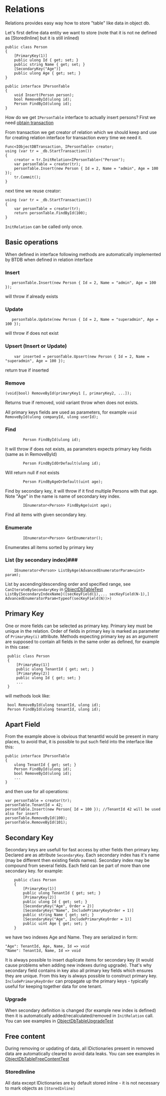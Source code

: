 # Relations #

Relations provides easy way how to store "table" like data in object db.

	
Let's first define data entity we want to store (note that it is not ne defined as [StoredInline] but it is still inlined)

	public class Person
	{
		[PrimaryKey(1)]
		public ulong Id { get; set; }
		public string Name { get; set; }
 		[SecondaryKey("Age")]
		public ulong Age { get; set; }
	}

	public interface IPersonTable
	{
		void Insert(Person person);
		bool RemoveById(ulong id);
        Person FindById(ulong id);
	}
	
How do we get `IPersonTable` interface to actually insert persons? First we need [obtain transaction](ODBDictionary.md)

From transaction we get creator of relation which we should keep and use for creating relation interface for transaction every time we need it.

	Func<IObjectDBTransaction, IPersonTable> creator;
    using (var tr = _db.StartTransaction())
    {
        creator = tr.InitRelation<IPersonTable>("Person");
        var personTable = creator(tr);
        personTable.Insert(new Person { Id = 2, Name = "admin", Age = 100 });
        tr.Commit();
    }	

next time we reuse creator:

    using (var tr = _db.StartTransaction())
    {
        var personTable = creator(tr);
        return personTable.FindById(100);
    }	

`InitRelation` can be called only once. 

## Basic operations ##
When defined in interface following methods are automatically implemented by BTDB when defined in relation interface

### Insert ###
       personTable.Insert(new Person { Id = 2, Name = "admin", Age = 100 });
 will throw if already exists

### Update ###
       personTable.Update(new Person { Id = 2, Name = "superadmin", Age = 100 });
will throw if does not exist

### Upsert (Insert or Update) ###
		var inserted = personTable.Upsert(new Person { Id = 2, Name = "superadmin", Age = 100 });
return true if inserted

### Remove ###
	(void|bool) RemoveById(primaryKey1 [, primaryKey2, ...]);
Returns true if removed, void variant throw when does not exists.

All primary keys fields are used as parameters, for example	`void RemoveById(ulong companyId, ulong userId);`

### Find ###
            Person FindById(ulong id);
It will throw if does not exists, as parameters expects primary key fields (same as in RemoveById)
            
            Person FindByIdOrDefault(ulong id);
Will return null if not exists
            
            Person FindByAgeOrDefault(uint age);
Find by secondary key, it will throw if it find multiple Persons with that age. Note "Age" in the name is name of secondary key index.

            IEnumerator<Person> FindByAge(uint age);
Find all items with given secondary key. 

### Enumerate ###
            IEnumerator<Person> GetEnumerator();
Enumerates all items sorted by primary key 

### List (by secondary index)###
		IEnumerator<Person> ListByAge(AdvancedEnumeratorParam<uint> param);

List by ascending/descending order and specified range, see `CanIterateBySecondaryKey` in [ObjectDbTableTest](..\BTDBTest\\ObjectDbTableTest.cs)
``ListBy{SecondaryIndexName}([secKeyField(1),... secKeyField(N-1),] AdvancedEnumeratorParam<typeof(secKeyField(N))>)``

## Primary Key ##
One or more fields can be selected as primary key. Primary key must be unique in the relation. Order of fields in primary key is marked as parameter of `PrimaryKey(i)` attribute. Methods expecting primary key as an argument are supposed to contain all fields in the same order as defined, for example in this case:

	 public class Person
     {
         [PrimaryKey(1)]
         public ulong TenantId { get; set; }
         [PrimaryKey(2)]
         public ulong Id { get; set; }
		 ...
     }


will methods look like:

	 bool RemoveById(ulong tenantId, ulong id);
     Person FindById(ulong tenantId, ulong id); 

## Apart Field ##
From the example above is obvious that tenantId would be present in many places, to avoid that, it is possible to put such field into the interface like this:

	public interface IPersonTable
    {
        ulong TenantId { get; set; }            
        Person FindById(ulong id);
        bool RemoveById(ulong id);
	    ...
	}

and then use for all operations:

	var personTable = creator(tr);
    personTable.TenantId = 42;
	personTable.Insert(new Person{ Id = 100 }); //TenantId 42 will be used also for insert
    personTable.RemoveById(100);
	personTable.RemoveById(101);
	 

## Secondary Key ##
Secondary keys are usefull for fast access by other fields then primary key. Declared are as attribute `SecondaryKey`. Each secondary index has it's name (may be different then existing fields names). Secondary index may be compound from several fields. Each field can be part of more than one secondary key. for example:

		public class Person
        {
            [PrimaryKey(1)]
            public ulong TenantId { get; set; }
            [PrimaryKey(2)]
            public ulong Id { get; set; }
            [SecondaryKey("Age", Order = 2)]
            [SecondaryKey("Name", IncludePrimaryKeyOrder = 1)]
            public string Name { get; set; }
            [SecondaryKey("Age", IncludePrimaryKeyOrder = 1)]
            public uint Age { get; set; }
        }

we have two indexes Age and Name. They are serialized in form:
 
	"Age": TenantId, Age, Name, Id => void
    "Name": TenantId, Name, Id => void 

It is always possible to insert duplicate items for secondary key (it would cause problems when adding new indexes during upgrade). That's why secondary field contains in key also all primary key fields which ensures they are unique. From this key is always possible to construct primary key. `IncludePrimaryKeyOrder` can propagate up the primary keys - typically useful for keeping together data for one tenant. 

### Upgrade ###
When secondary definition is changed (for example new index is defined) then it is automatically added/recalculated/removed in `InitRelation` call. You can see examples in 
[ObjectDbTableUpgradeTest](..\BTDBTest\ObjectDbTableUpgradeTest.cs)

## Free content ##
During removing or updating of data, all IDictionaries present in removed data are automatically cleared to avoid data leaks. You can see examples in
[ObjectDbTableFreeContentTest](..\BTDBTest\ObjectDbTableFreeContentTest.cs)

### StoredInline ###
All data except IDictionaries are by default stored inline - it is not necessary to mark objects as `[StoredInline]`